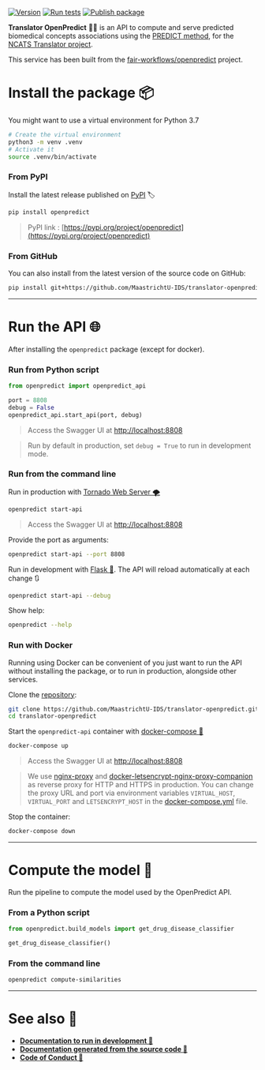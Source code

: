 [![Version](https://img.shields.io/pypi/v/openpredict)](https://pypi.org/project/openpredict) [![Run tests](https://github.com/MaastrichtU-IDS/translator-openpredict/workflows/Run%20tests/badge.svg)](https://github.com/MaastrichtU-IDS/translator-openpredict/actions?query=workflow%3A%22Run+tests%22) [![Publish package](https://github.com/MaastrichtU-IDS/translator-openpredict/workflows/Publish%20package/badge.svg)](https://github.com/MaastrichtU-IDS/translator-openpredict/actions?query=workflow%3A%22Publish+package%22)

**Translator OpenPredict** 🔮🐍 is an API to compute and serve predicted biomedical concepts associations using the [PREDICT method](https://www.ncbi.nlm.nih.gov/pmc/articles/PMC3159979/), for the [NCATS Translator project](https://ncats.nih.gov/translator/about). 

This service has been built from the [fair-workflows/openpredict](https://github.com/fair-workflows/openpredict) project.

# Install the package 📦

You might want to use a virtual environment for Python 3.7

```bash
# Create the virtual environment
python3 -m venv .venv
# Activate it
source .venv/bin/activate
```

### From PyPI

Install the latest release published on [PyPI](https://pypi.org/project/openpredict) 🏷️

```bash
pip install openpredict
```

> PyPI link : [https://pypi.org/project/openpredict](https://pypi.org/project/openpredict)

### From GitHub

You can also install from the latest version of the source code on GitHub:

```bash
pip install git+https://github.com/MaastrichtU-IDS/translator-openpredict
```

---

# Run the API 🌐

After installing the `openpredict` package (except for docker).

### Run from Python script

```python
from openpredict import openpredict_api

port = 8808
debug = False
openpredict_api.start_api(port, debug)
```

> Access the Swagger UI at [http://localhost:8808](http://localhost:8808)

> Run by default in production, set `debug = True` to run in development mode. 

### Run from the command line

Run in production with [Tornado Web Server 🌪️](https://www.tornadoweb.org/en/stable/)

```bash
openpredict start-api
```

> Access the Swagger UI at [http://localhost:8808](http://localhost:8808)

Provide the port as arguments:

```bash
openpredict start-api --port 8808
```

Run in development with [Flask 🧪](https://flask.palletsprojects.com/en/1.1.x/). The API will reload automatically at each change 🔃

```bash
openpredict start-api --debug
```

Show help:

```bash
openpredict --help
```

### Run with Docker

Running using Docker can be convenient of you just want to run the API without installing the package, or to run in production, alongside other services.

Clone the [repository](https://github.com/MaastrichtU-IDS/translator-openpredict):

```bash
git clone https://github.com/MaastrichtU-IDS/translator-openpredict.git
cd translator-openpredict
```

Start the `openpredict-api` container with [docker-compose 🐳](https://docs.docker.com/compose/)

```bash
docker-compose up
```

> Access the Swagger UI at [http://localhost:8808](http://localhost:8808)

> We use [nginx-proxy](https://github.com/nginx-proxy/nginx-proxy) and [docker-letsencrypt-nginx-proxy-companion](https://github.com/nginx-proxy/docker-letsencrypt-nginx-proxy-companion) as reverse proxy for HTTP and HTTPS in production. You can change the proxy URL and port via environment variables `VIRTUAL_HOST`, `VIRTUAL_PORT` and `LETSENCRYPT_HOST` in the [docker-compose.yml](https://github.com/MaastrichtU-IDS/translator-openpredict/blob/master/docker-compose.yml) file.

Stop the container:

```bash
docker-compose down
```

---

# Compute the model 🤖

Run the pipeline to compute the model used by the OpenPredict API.

### From a Python script

```python
from openpredict.build_models import get_drug_disease_classifier

get_drug_disease_classifier()
```

### From the command line

```bash
openpredict compute-similarities
```

---

# See also 👀

* **[Documentation to run in development 📝](docs/dev)**
* **[Documentation generated from the source code 📖](docs)**
* **[Code of Conduct 🤼](https://github.com/MaastrichtU-IDS/translator-openpredict/blob/master/CODE_OF_CONDUCT.md)**